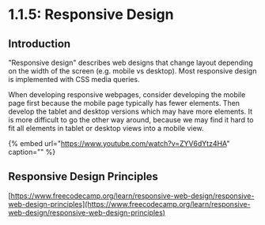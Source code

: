 # 1.1.5: Responsive Design

## Introduction

"Responsive design" describes web designs that change layout depending on the width of the screen \(e.g. mobile vs desktop\). Most responsive design is implemented with CSS media queries.

When developing responsive webpages, consider developing the mobile page first because the mobile page typically has fewer elements. Then develop the tablet and desktop versions which may have more elements. It is more difficult to go the other way around, because we may find it hard to fit all elements in tablet or desktop views into a mobile view.

{% embed url="https://www.youtube.com/watch?v=ZYV6dYtz4HA" caption="" %}

## Responsive Design Principles

[https://www.freecodecamp.org/learn/responsive-web-design/responsive-web-design-principles](https://www.freecodecamp.org/learn/responsive-web-design/responsive-web-design-principles)

